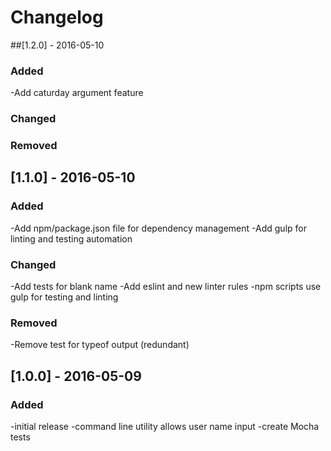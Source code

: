 # Changelog

##[1.2.0] - 2016-05-10
### Added
-Add caturday argument feature

### Changed

### Removed

## [1.1.0] - 2016-05-10
### Added
-Add npm/package.json file for dependency management
-Add gulp for linting and testing automation

### Changed
-Add tests for blank name
-Add eslint and new linter rules
-npm scripts use gulp for testing and linting

### Removed
-Remove test for typeof output (redundant)

## [1.0.0] - 2016-05-09
### Added
-initial release
-command line utility allows user name input
-create Mocha tests
